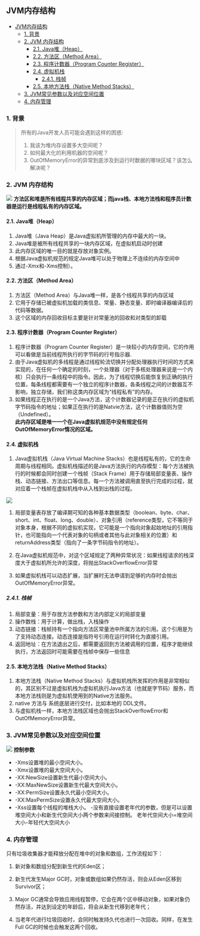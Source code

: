 ## JVM内存结构
<!-- TOC -->

- [JVM内存结构](#jvm%e5%86%85%e5%ad%98%e7%bb%93%e6%9e%84)
  - [1. 背景](#1-%e8%83%8c%e6%99%af)
  - [2. JVM 内存结构](#2-jvm-%e5%86%85%e5%ad%98%e7%bb%93%e6%9e%84)
    - [2.1. Java堆（Heap）](#21-java%e5%a0%86heap)
    - [2.2. 方法区（Method Area）](#22-%e6%96%b9%e6%b3%95%e5%8c%bamethod-area)
    - [2.3. 程序计数器（Program Counter Register）](#23-%e7%a8%8b%e5%ba%8f%e8%ae%a1%e6%95%b0%e5%99%a8program-counter-register)
    - [2.4. 虚拟机栈](#24-%e8%99%9a%e6%8b%9f%e6%9c%ba%e6%a0%88)
      - [2.4.1. 栈帧](#241-%e6%a0%88%e5%b8%a7)
    - [2.5. 本地方法栈（Native Method Stacks）](#25-%e6%9c%ac%e5%9c%b0%e6%96%b9%e6%b3%95%e6%a0%88native-method-stacks)
  - [3. JVM常见参数以及对应空间位置](#3-jvm%e5%b8%b8%e8%a7%81%e5%8f%82%e6%95%b0%e4%bb%a5%e5%8f%8a%e5%af%b9%e5%ba%94%e7%a9%ba%e9%97%b4%e4%bd%8d%e7%bd%ae)
  - [4. 内存管理](#4-%e5%86%85%e5%ad%98%e7%ae%a1%e7%90%86)

<!-- /TOC -->
### 1. 背景
> 所有的Java开发人员可能会遇到这样的困惑:  
> 1. 我该为堆内存设置多大空间呢？  
> 2. 如何最大化的利用机器的空间呢？  
> 3. OutOfMemoryError的异常到底涉及到运行时数据的哪块区域？该怎么解决呢？

### 2. JVM 内存结构
![](https://yds-01.coding.net/p/Summary-of-notes/d/Summary-of-notes/git/raw/master/images/JVM_detail.png)
**方法区和堆是所有线程共享的内存区域；而java栈、本地方法栈和程序员计数器是运行是线程私有的内存区域。**

#### 2.1. Java堆（Heap）
1. Java堆（Java Heap）是Java虚拟机所管理的内存中最大的一块。
2.  Java堆是被所有线程共享的一块内存区域，在虚拟机启动时创建
3. 此内存区域的唯一目的就是存放对象实例。
4. 根据Java虚拟机规范的规定Java堆可以处于物理上不连续的内存空间中
5. 通过-Xmx和-Xms控制）。

#### 2.2. 方法区（Method Area）
1. 方法区（Method Area）与Java堆一样，是各个线程共享的内存区域
2. 它用于存储已被虚拟机加载的类信息、常量、静态变量、即时编译器编译后的代码等数据。
3. 这个区域的内存回收目标主要是针对常量池的回收和对类型的卸载
#### 2.3. 程序计数器（Program Counter Register）
1. 程序计数器（Program Counter Register）是一块较小的内存空间，它的作用可以看做是当前线程所执行的字节码的行号指示器. 
2. 由于Java虚拟机的多线程是通过线程轮流切换并分配处理器执行时间的方式来实现的，在任何一个确定的时刻，一个处理器（对于多核处理器来说是一个内核）只会执行一条线程中的指令。因此，为了线程切换后能恢复到正确的执行位置，每条线程都需要有一个独立的程序计数器，各条线程之间的计数器互不影响，独立存储，我们称这类内存区域为“线程私有”的内存。
3. 如果线程正在执行的是一个Java方法，这个计数器记录的是正在执行的虚拟机字节码指令的地址；如果正在执行的是Natvie方法，这个计数器值则为空（Undefined）。  
**此内存区域是唯一一个在Java虚拟机规范中没有规定任何OutOfMemoryError情况的区域。**
#### 2.4. 虚拟机栈
1. Java虚拟机栈（Java Virtual Machine Stacks）也是线程私有的，它的生命周期与线程相同。虚拟机栈描述的是Java方法执行的内存模型：每个方法被执行的时候都会同时创建一个栈帧（Stack Frame）用于存储局部变量表、操作栈、动态链接、方法出口等信息。每一个方法被调用直至执行完成的过程，就对应着一个栈帧在虚拟机栈中从入栈到出栈的过程。 
   
![](https://yds-01.coding.net/p/Summary-of-notes/d/Summary-of-notes/git/raw/master/images/stackFrame.jpg) 
1. 局部变量表存放了编译期可知的各种基本数据类型（boolean、byte、char、short、int、float、long、double）、对象引用（reference类型，它不等同于对象本身，根据不同的虚拟机实现，它可能是一个指向对象起始地址的引用指针，也可能指向一个代表对象的句柄或者其他与此对象相关的位置）和returnAddress类型（指向了一条字节码指令的地址）。

2. 在Java虚拟机规范中，对这个区域规定了两种异常状况：如果线程请求的栈深度大于虚拟机所允许的深度，将抛出StackOverflowError异常
3. 如果虚拟机栈可以动态扩展，当扩展时无法申请到足够的内存时会抛出OutOfMemoryError异常。
##### 2.4.1. 栈帧
1. 局部变量：用于存放方法参数和方法内部定义的局部变量
2. 操作数栈：用于计算，做出栈，入栈操作
3. 动态链接：栈帧持有一个指向方法区常量池中所属方法的引用。这个引用是为了支持动态连接。动态连接是指符号引用在运行时转化为直接引用。
4. 返回地址：在方法退出之后，都需要返回到方法被调用的位置，程序才能继续执行，方法返回时可能需要在栈帧中保存一些信息
#### 2.5. 本地方法栈（Native Method Stacks）
1. 本地方法栈（Native Method Stacks）与虚拟机栈所发挥的作用是非常相似的，其区别不过是虚拟机栈为虚拟机执行Java方法（也就是字节码）服务，而本地方法栈则是为虚拟机使用到的Native方法服务。
2. native 方法与 系统底层进行交付，比如本地的 DDL文件。
3. 与虚拟机栈一样，本地方法栈区域也会抛出StackOverflowError和OutOfMemoryError异常。
### 3. JVM常见参数以及对应空间位置
![](https://yds-01.coding.net/p/Summary-of-notes/d/Summary-of-notes/git/raw/master/images/JVM-param.png)
**控制参数**
- -Xms设置堆的最小空间大小。
- -Xmx设置堆的最大空间大小。
- -XX:NewSize设置新生代最小空间大小。
- -XX:MaxNewSize设置新生代最大空间大小。
- -XX:PermSize设置永久代最小空间大小。
- -XX:MaxPermSize设置永久代最大空间大小。
- -Xss设置每个线程的堆栈大小。
-没有直接设置老年代的参数，但是可以设置堆空间大小和新生代空间大小两个参数来间接控制。  老年代空间大小=堆空间大小-年轻代大空间大小
### 4. 内存管理

只有垃圾收集器才能释放分配在堆中的对象和数组，工作流程如下：

1. 新对象和数组分配到新生代的Eden区；

2. 新生代发生Major GC时，对象或数组如果仍然存活，则会从Eden区移到Survivor区；

3. Major GC通常会导致应用线程暂停，它会在两个区中移动对象，如果对象仍然存活，并达到设定的年龄后，将会从新生代移到老年代；

4. 当老年代进行垃圾回收时，会同时触发持久代也进行一次回收。同样，在发生Full GC的时候也会触发这两个回收。

